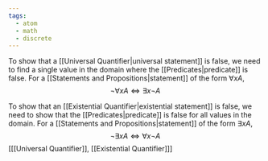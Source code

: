 ```yaml
---
tags:
  - atom
  - math
  - discrete
---
```

To show that a [[Universal Quantifier|universal statement]] is false, we need to find a single value in the domain where the [[Predicates|predicate]] is false. For a [[Statements and Propositions|statement]] of the form $\forall xA$, 
$$\neg\forall xA \iff \exists x \neg A$$

To show that an [[Existential Quantifier|existential statement]] is false, we need to show that the [[Predicates|predicate]] is false for all values in the domain. For a [[Statements and Propositions|statement]] of the form $\exists xA$, 
$$\neg\exists xA \iff \forall x \neg A$$
\[[[Universal Quantifier]], [[Existential Quantifier]]\]